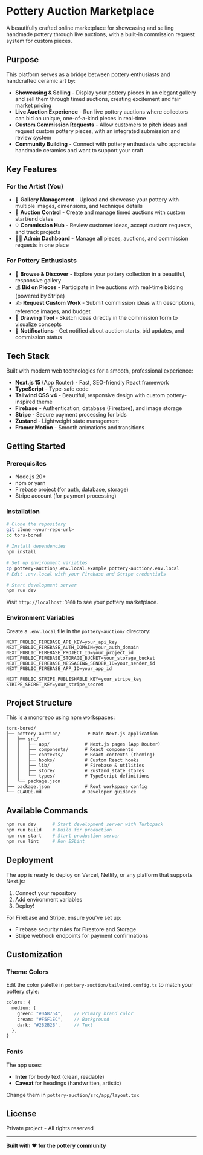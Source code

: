 # Pottery Auction Marketplace

A beautifully crafted online marketplace for showcasing and selling handmade pottery through live auctions, with a built-in commission request system for custom pieces.

## Purpose

This platform serves as a bridge between pottery enthusiasts and handcrafted ceramic art by:

- **Showcasing & Selling** - Display your pottery pieces in an elegant gallery and sell them through timed auctions, creating excitement and fair market pricing
- **Live Auction Experience** - Run live pottery auctions where collectors can bid on unique, one-of-a-kind pieces in real-time
- **Custom Commission Requests** - Allow customers to pitch ideas and request custom pottery pieces, with an integrated submission and review system
- **Community Building** - Connect with pottery enthusiasts who appreciate handmade ceramics and want to support your craft

## Key Features

### For the Artist (You)
- 📸 **Gallery Management** - Upload and showcase your pottery with multiple images, dimensions, and technique details
- 🎨 **Auction Control** - Create and manage timed auctions with custom start/end dates
- 💡 **Commission Hub** - Review customer ideas, accept custom requests, and track projects
- 👨‍💼 **Admin Dashboard** - Manage all pieces, auctions, and commission requests in one place

### For Pottery Enthusiasts
- 🏺 **Browse & Discover** - Explore your pottery collection in a beautiful, responsive gallery
- 💰 **Bid on Pieces** - Participate in live auctions with real-time bidding (powered by Stripe)
- ✍️ **Request Custom Work** - Submit commission ideas with descriptions, reference images, and budget
- 🎨 **Drawing Tool** - Sketch ideas directly in the commission form to visualize concepts
- 🔔 **Notifications** - Get notified about auction starts, bid updates, and commission status

## Tech Stack

Built with modern web technologies for a smooth, professional experience:

- **Next.js 15** (App Router) - Fast, SEO-friendly React framework
- **TypeScript** - Type-safe code
- **Tailwind CSS v4** - Beautiful, responsive design with custom pottery-inspired theme
- **Firebase** - Authentication, database (Firestore), and image storage
- **Stripe** - Secure payment processing for bids
- **Zustand** - Lightweight state management
- **Framer Motion** - Smooth animations and transitions

## Getting Started

### Prerequisites
- Node.js 20+
- npm or yarn
- Firebase project (for auth, database, storage)
- Stripe account (for payment processing)

### Installation

```bash
# Clone the repository
git clone <your-repo-url>
cd tors-bored

# Install dependencies
npm install

# Set up environment variables
cp pottery-auction/.env.local.example pottery-auction/.env.local
# Edit .env.local with your Firebase and Stripe credentials

# Start development server
npm run dev
```

Visit `http://localhost:3000` to see your pottery marketplace.

### Environment Variables

Create a `.env.local` file in the `pottery-auction/` directory:

```env
NEXT_PUBLIC_FIREBASE_API_KEY=your_api_key
NEXT_PUBLIC_FIREBASE_AUTH_DOMAIN=your_auth_domain
NEXT_PUBLIC_FIREBASE_PROJECT_ID=your_project_id
NEXT_PUBLIC_FIREBASE_STORAGE_BUCKET=your_storage_bucket
NEXT_PUBLIC_FIREBASE_MESSAGING_SENDER_ID=your_sender_id
NEXT_PUBLIC_FIREBASE_APP_ID=your_app_id

NEXT_PUBLIC_STRIPE_PUBLISHABLE_KEY=your_stripe_key
STRIPE_SECRET_KEY=your_stripe_secret
```

## Project Structure

This is a monorepo using npm workspaces:

```
tors-bored/
├── pottery-auction/          # Main Next.js application
│   ├── src/
│   │   ├── app/             # Next.js pages (App Router)
│   │   ├── components/      # React components
│   │   ├── contexts/        # React contexts (theming)
│   │   ├── hooks/           # Custom React hooks
│   │   ├── lib/             # Firebase & utilities
│   │   ├── store/           # Zustand state stores
│   │   └── types/           # TypeScript definitions
│   └── package.json
├── package.json             # Root workspace config
└── CLAUDE.md               # Developer guidance
```

## Available Commands

```bash
npm run dev      # Start development server with Turbopack
npm run build    # Build for production
npm run start    # Start production server
npm run lint     # Run ESLint
```

## Deployment

The app is ready to deploy on Vercel, Netlify, or any platform that supports Next.js:

1. Connect your repository
2. Add environment variables
3. Deploy!

For Firebase and Stripe, ensure you've set up:
- Firebase security rules for Firestore and Storage
- Stripe webhook endpoints for payment confirmations

## Customization

### Theme Colors
Edit the color palette in `pottery-auction/tailwind.config.ts` to match your pottery style:

```typescript
colors: {
  medium: {
    green: "#0A8754",    // Primary brand color
    cream: "#F5F1EC",    // Background
    dark: "#2B2B2B",     // Text
  },
}
```

### Fonts
The app uses:
- **Inter** for body text (clean, readable)
- **Caveat** for headings (handwritten, artistic)

Change them in `pottery-auction/src/app/layout.tsx`

## License

Private project - All rights reserved

---

**Built with ❤️ for the pottery community**